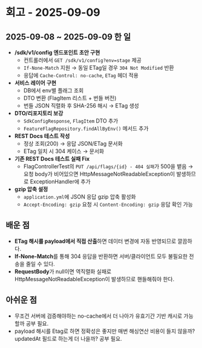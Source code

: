# 회고 - 2025-09-09

## 2025-09-08 ~ 2025-09-09 한 일
- **/sdk/v1/config 엔드포인트 초안 구현**
    - 컨트롤러에서 `GET /sdk/v1/config?env=stage` 제공
    - `If-None-Match` 지원 → 동일 ETag일 경우 `304 Not Modified` 반환
    - 응답에 `Cache-Control: no-cache`, `ETag` 헤더 적용
- **서비스 레이어 구현**
    - DB에서 env별 플래그 조회
    - DTO 변환 (FlagItem 리스트 + 번들 버전)
    - 번들 JSON 직렬화 후 SHA-256 해시 → ETag 생성
- **DTO/리포지토리 보강**
    - `SdkConfigResponse`, `FlagItem` DTO 추가
    - `FeatureFlagRepository.findAllByEnv()` 메서드 추가
- **REST Docs 테스트 작성**
    - 정상 조회(200) → 응답 JSON/ETag 문서화
    - ETag 일치 시 304 케이스 → 문서화
- **기존 REST Docs 테스트 실패 Fix**
    - FlagControllerTest의 `PUT /api/flags/{id} - 404 실패`가 500을 뱉음 
  → 요청 body가 비어있으면 HttpMessageNotReadableException이 발생하므로 ExceptionHandler에 추가  
- **gzip 압축 설정**
    - `application.yml`에 JSON 응답 gzip 압축 활성화
    - `Accept-Encoding: gzip` 요청 시 `Content-Encoding: gzip` 응답 확인 가능

## 배운 점
- **ETag 해시를 payload에서 직접 산출**하면 데이터 변경에 자동 반영되므로 깔끔하다.
- **If-None-Match**를 통해 304 응답을 반환하면 서버/클라이언트 모두 불필요한 전송을 줄일 수 있다.
- **RequestBody**가 null이면 역직렬화 실패로 HttpMessageNotReadableException이 발생하므로 핸들해줘야 한다.

## 아쉬운 점
- 무조건 서버에 검증해야하는 no-cache에서 더 나아가 유효기간 기반 캐시로 가능할까 공부 필요.
- payload 해시를 Etag로 하면 정확성은 좋지만 매번 해싱연산 비용이 들지 않을까? updatedAt 필드로 하는게 더 나을까? 공부 필요.
